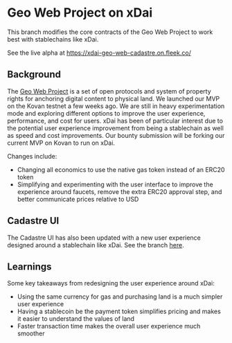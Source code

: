 # Geo Web Project on xDai

This branch modifies the core contracts of the Geo Web Project to work best with stablechains like xDai.

See the live alpha at https://xdai-geo-web-cadastre.on.fleek.co/

## Background

The [Geo Web Project](http://geoweb.network) is a set of open protocols and system of property rights for anchoring digital content to physical land. We launched our MVP on the Kovan testnet a few weeks ago. We are still in heavy experimentation mode and exploring different options to improve the user experience, performance, and cost for users. xDai has been of particular interest due to the potential user experience improvement from being a stablechain as well as speed and cost improvements. Our bounty submission will be forking our current MVP on Kovan to run on xDai.

Changes include:

- Changing all economics to use the native gas token instead of an ERC20 token
- Simplifying and experimenting with the user interface to improve the experience around faucets, remove the extra ERC20 approval step, and better communicate prices relative to USD

## Cadastre UI

The Cadastre UI has also been updated with a new user experience designed around a stablechain like xDai. See the branch [here](https://github.com/Geo-Web-Project/cadastre/tree/xdai).

## Learnings

Some key takeaways from redesigning the user experience around xDai:

- Using the same currency for gas and purchasing land is a much simpler user experience
- Having a stablecoin be the payment token simplifies pricing and makes it easier to understand the values of land
- Faster transaction time makes the overall user experience much smoother
